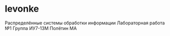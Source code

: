# levonke
Распределённые системы обработки информации
Лабораторная работа №1
Группа ИУ7-13М
Полётин МА